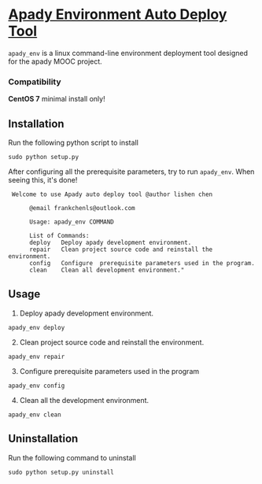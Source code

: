[Apady Environment Auto Deploy Tool](https://github.com/apady/auto-deploy)
======

`apady_env` is a linux command-line environment deployment tool designed for the apady MOOC project.
### Compatibility
 
        
   **CentOS 7** minimal install only!

## Installation

Run the following python script to install
```
sudo python setup.py
```
After configuring all the prerequisite parameters, try to run `apady_env`. When seeing this, it's done!
```
 Welcome to use Apady auto deploy tool @author lishen chen 

      @email frankchenls@outlook.com

      Usage: apady_env COMMAND

      List of Commands:
      deploy   Deploy apady development environment.
      repair   Clean project source code and reinstall the environment.
      config   Configure  prerequisite parameters used in the program.  
      clean    Clean all development environment."
```

## Usage

1. Deploy apady development environment.

```
apady_env deploy
```

2. Clean project source code and reinstall the environment.
```
apady_env repair
```
3. Configure prerequisite parameters used in the program
```
apady_env config
```

4. Clean all the development environment.
```
apady_env clean
```
## Uninstallation

Run the following command to uninstall
```
sudo python setup.py uninstall
```


